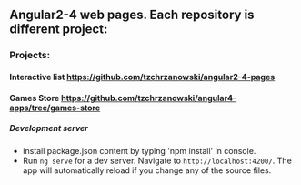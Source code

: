 ## Angular2-4 web pages. Each repository is different project:
### Projects:
#### Interactive list https://github.com/tzchrzanowski/angular2-4-pages
#### Games Store https://github.com/tzchrzanowski/angular4-apps/tree/games-store

##### Development server
- install package.json content by typing 'npm install' in console.
- Run `ng serve` for a dev server. Navigate to `http://localhost:4200/`. The app will automatically reload if you change any of the source files.

